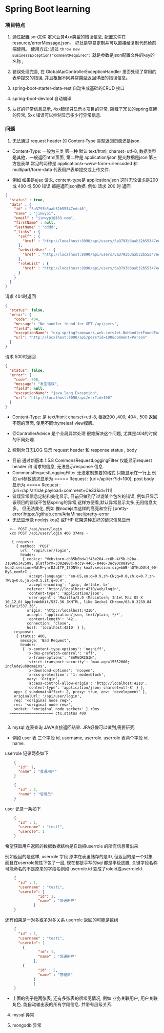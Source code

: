 # Spring Boot learning


### 项目特点

1. 通过配置json文件 定义业务4xx类型的错误信息, 配置文件在 resource/errorMessage.json。 好处是容易定制并可以直接给复制代码给前端使用。 
使用方式: 通过 ```throw new BusinessException("commentRequired")``` 就是参数是json配置文件的key的名称 ; 

2. 错误处理完善, 在 GlobalApiControllerExceptionHandler 里面处理了常用的表单提交的错误, 并且根据不同异常类型返回详细的错误信息。

3. spring-boot-starter-data-rest 自动生成基础的CRUD 接口

4. spring-boot-devtool 自动编译

5. 友好的异常信息显示, 4xx错误只显示本项目的异常, 隐藏了冗长的spring框架的异常, 5xx 错误可以控制显示多少行异常信息.



### 问题

1. 无法通过 request header 的 Content-Type 类型返回页面还是json.   

- Content-Type: 一般为三类 第一种 默认 text/html; charset=utf-8, 数据类型是其他，一般返回html页面, 第二种是 application/json 提交数据是json 第三方是表单 常见的两种是 application/x-www-form-urlencoded 和 multipart/form-data 代表用户表单提交或上传文件.

- 例如 如果是ajax 请求, content-type是 application/json 这时无论请求是200 或 400 或 500 错误 都是返回json数据. 
例如 请求 200 时 返回 
```json
{
  "status" : true,
  "data" : {
    "id" : "5a3793b3aab32b55347edc46",
    "name" : "jinwyp1",
    "email" : "jinwyp1@163.com",
    "firstName" : null,
    "lastName" : "dddd",
    "_links" : {
      "self" : {
        "href" : "http://localhost:8090/api/users/5a3793b3aab32b55347edc46"
      },
      "websiteUser" : {
        "href" : "http://localhost:8090/api/users/5a3793b3aab32b55347edc46"
      },
      "roleList" : {
        "href" : "http://localhost:8090/api/users/5a3793b3aab32b55347edc46/roleList"
      }
    }
  }
}

```

请求 404时返回 
```json
{
  "status": false,
  "error": {
    "code": 404,
    "message": "No handler found for GET /api/pers",
    "field": null,
    "exceptionName": "org.springframework.web.servlet.NoHandlerFoundException",
    "url": "http://localhost:8090/api/pers?id=100&comment=Person"
  }
}

```

请求 500时返回 
```json
{
  "status": false,
  "error": {
    "code": 500,
    "message": "发生错误",
    "field": null,
    "exceptionName": "java.lang.Exception",
    "url": "http://localhost:8090/api/err?id=100"
  }
}

```

- Content-Type: 是 text/html; charset=utf-8, 根据200 ,400, 404 , 500 返回不同的页面, 使用不同thymeleaf view模版。 

- @ControllerAdvice 是个全局异常处理 很难解决这个问题, 尤其是404的时候的不同处理.


2. 控制台日志LOG 显示 request header 和 response status , body

- 目前 通过新版本 1.5.8 CommonsRequestLoggingFilter 仅能显示request header 和 请求的信息, 无法显示response 信息. 
- CommonsRequestLoggingFilter 无法定制想要的格式 只能显示在一行上 例如 url参数请求显示为 ===== Request : [uri=/api/err?id=100], post body 显示为 ===== Request : [uri=/api/article;payload=comment=Ce33&id=111]
- 错误异常信息定制和美化显示, 目前只做到了过滤某个包名的错误, 例如只显示该项目的错误不包括spring的异常,这样方便看,默认异常显示太多,无用信息太多。 但无法美化, 例如 像nodejs库这样的高亮和空行 [pretty-error]https://github.com/AriaMinaei/pretty-error
- 无法显示像 nodejs koa2 或PHP 框架这种友好的请求信息显示
```
  <-- POST /api/user/login
  xxx POST /api/user/login 400 374ms -
  
   { request:
     { method: 'POST',
       url: '/api/user/login',
       header:
        { cookie: 'Webstorm-cb85b0bd=1f43e204-ec6b-4f5b-b2ba-310965342509; platform=3382e88c-9cc9-4465-84e6-3ec90c08a942; koa2:session=NdtM~ynrDJuITF_I7ONVk; koa2:session.sig=bWB-hQYKuDUl4_00-ByS_eem5rI',
          'accept-language': 'en-US,en;q=0.9,zh-CN;q=0.8,zh;q=0.7,zh-TW;q=0.6,ja;q=0.5,it;q=0.4',
          'accept-encoding': 'gzip, deflate, br',
          referer: 'http://localhost:4210/web/login',
          'content-type': 'application/json',
          'user-agent': 'Mozilla/5.0 (Macintosh; Intel Mac OS X 10_12_6) AppleWebKit/537.36 (KHTML, like Gecko) Chrome/63.0.3239.84 Safari/537.36',
          origin: 'http://localhost:4210',
          accept: 'application/json, text/plain, */*',
          'content-length': '42',
          connection: 'close',
          host: 'localhost:4210' } },
    response:
     { status: 400,
       message: 'Bad Request',
       header:
        { 'x-content-type-options': 'nosniff',
          'x-dns-prefetch-control': 'off',
          'x-frame-options': 'SAMEORIGIN',
          'strict-transport-security': 'max-age=15552000; includeSubDomains',
          'x-download-options': 'noopen',
          'x-xss-protection': '1; mode=block',
          vary: 'Origin',
          'access-control-allow-origin': 'http://localhost:4210',
          'content-type': 'application/json; charset=utf-8' } },
    app: { subdomainOffset: 2, proxy: true, env: 'development' },
    originalUrl: '/api/user/login',
    req: '<original node req>',
    res: '<original node res>',
    socket: '<original node socket>' } +0ms
  ==================== ctx.status 400
  
```



3. mysql 连表查询 JAVA直接返回结果. JPA好像可以做到,需要研究.

- 例如 user 表 三个字段 id, username, userrole. userrole 表两个字段 id, name. 

userrole 记录两条如下 
```json
    {
      "id": 1, 
      "name" : "普通用户"
    }
```
```json
    {
      "id" : 2, 
      "name" : "管理员"
    }
```

user 记录一条如下 

```json
    {
      "id" : 1, 
      "username" : "test1",
      "userole": 1
    }
```

希望获取用户返回的数据数据结构是自动把userrole 的所有信息带出来  

例如返回的是这样, userrole 字段 原本在表里储存的是ID, 但返回的是一个对象. 而且在userrole属性下包了一层, 现在都是手写的sql 都是平级放置, 关键字段名称可能命名的不是原来的字段名例如 userrole.id 变成了roleId或userroleId.
```json
    {
      "id" : 1, 
      "username" : "test1",
      "userole": {
               "id": 1, 
               "name" : "普通用户"
             }
    }
```

还有如果是一对多或多对多关系 userrole 返回的可能是数组
```json
    {
      "id" : 1, 
      "username" : "test1",
      "userole": [
        {
               "id": 1, 
               "name" : "普通用户"
             },
        {
               "id" : 2, 
               "name" : "管理员"
             }
             ]
    }
```

- 上面的例子是两张表, 还有多张表的很常见情况, 例如 业务关联用户, 用户关联角色. 能自动输出表的所有字段信息. 并带有层级关系.

4. mysql 异常 

5. mongodb 异常

